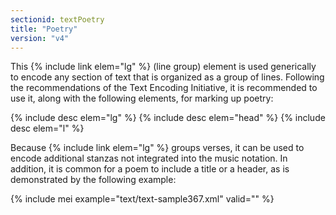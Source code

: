 ```yaml
---
sectionid: textPoetry
title: "Poetry"
version: "v4"
---
```


This {% include link elem="lg" %} (line group) element is used generically to encode any section of text that is organized as a group of lines. Following the recommendations of the Text Encoding Initiative, it is recommended to use it, along with the following elements, for marking up poetry:

{% include desc elem="lg" %}
{% include desc elem="head" %}
{% include desc elem="l" %}

Because {% include link elem="lg" %} groups verses, it can be used to encode additional stanzas not integrated into the music notation. In addition, it is common for a poem to include a title or a header, as is demonstrated by the following example:

{% include mei example="text/text-sample367.xml" valid="" %}

